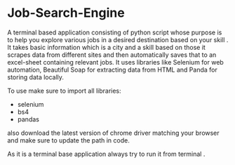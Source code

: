 # Job-Search-Engine
A terminal based application consisting of python script whose purpose is to help you explore various jobs in a desired destination based on your skill . It takes basic information which is a city and a skill based on those it scrapes data from different sites and then automatically saves that to an excel-sheet containing relevant jobs. It uses libraries like Selenium for web automation, Beautiful Soap for extracting data from HTML and Panda for storing data locally.

To use make sure to import all libraries:
- selenium
- bs4
- pandas

also download the latest version of chrome driver matching your browser and make sure to update the path in code.


As it is a terminal base application always try to run it from terminal .
